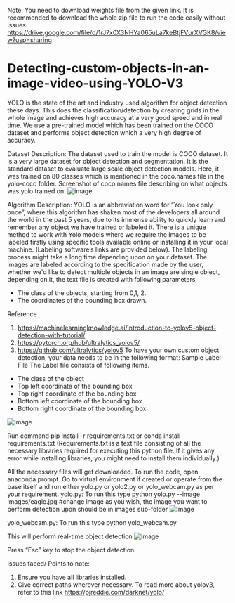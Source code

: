 Note: You need to download weights file from the given link. It is recommended to download the whole zip file to run the code easily without issues.
https://drive.google.com/file/d/1rJ7x0X3NHYa065uLa7keBtjFVurXVGK8/view?usp=sharing

# Detecting-custom-objects-in-an-image-video-using-YOLO-V3
YOLO is the state of the art and industry used algorithm for object detection these days. This does the classification/detection by creating grids in the whole image and achieves high accuracy at a very good speed and in real time. We use a pre-trained model which has been trained on the COCO dataset and performs object detection which a very high degree of accuracy. 

Dataset Description:
The dataset used to train the model is COCO dataset. It is a very large dataset for object detection and segmentation. It is the standard dataset to evaluate large scale object detection models. Here, it was trained on 80 classes which is mentioned in the coco.names file in the yolo-coco folder.
Screenshot of coco.names file describing on what objects was yolo trained on.
![image](https://user-images.githubusercontent.com/88571564/178117747-d42d9bfb-5ff9-4d92-a044-87a62922710f.png)

 
Algorithm Description:
YOLO is an abbreviation word for “You look only once”, where this algorithm has shaken most of the developers all around the world in the past 5 years, due to its immense ability to quickly learn and remember any object we have trained or labeled it. There is a unique method to work with Yolo models where we require the images to be labeled firstly using specific tools available online or installing it in your local machine. (Labeling software’s links are provided below). The labeling process might take a long time depending upon on your dataset. The images are labeled according to the specification made by the user, whether we'd like to detect multiple objects in an image are single object, depending on it, the text file is created with following parameters,
+ The class of the objects, starting from 0,1, 2.
+ The coordinates of the bounding box drawn.

Reference
1.	https://machinelearningknowledge.ai/introduction-to-yolov5-object-detection-with-tutorial/
2.	https://pytorch.org/hub/ultralytics_yolov5/
3.	https://github.com/ultralytics/yolov5
To have your own custom object detection, your data needs to be in the following format: 
Sample Label File
The Label file consists of following items.
+ The class of the object
+ Top left coordinate of the bounding box
+ Top right coordinate of the bounding box
+ Bottom left coordinate of the bounding box
+ Bottom right coordinate of the bounding box
 
![image](https://user-images.githubusercontent.com/88571564/178117758-940c28d9-2e2a-4e8a-af46-491167a8d91e.png)

Run command pip install -r requirements.txt or conda install requirements.txt (Requirements.txt is a text file consisting of all the necessary libraries required for executing this python file. If it gives any error while installing libraries, you might need to install them individually.)
 
All the necessary files will get downloaded. To run the code, open anaconda prompt. Go to virtual environment if created or operate from the base itself and run either yolo.py or yolo2.py or yolo_webcam.py as per your requirement.
yolo.py: To run this type python yolo.py --image images/eagle.jpg  #change image as you wish, the image you want to perform detection upon should be in images sub-folder
 ![image](https://user-images.githubusercontent.com/88571564/178117788-9f5b0e13-2d7b-452e-a25b-548f32f55420.png)


 
yolo_webcam.py: To run this type python yolo_webcam.py
 
This will perform real-time object detection
![image](https://user-images.githubusercontent.com/88571564/178117792-813f76ab-0e06-49d0-b08a-3c03a964364c.png)
 
Press “Esc” key to stop the object detection

Issues faced/ Points to note:
1.	Ensure you have all libraries installed.
2.	Give correct paths wherever necessary.
To read more about yolov3, refer to this link https://pjreddie.com/darknet/yolo/

